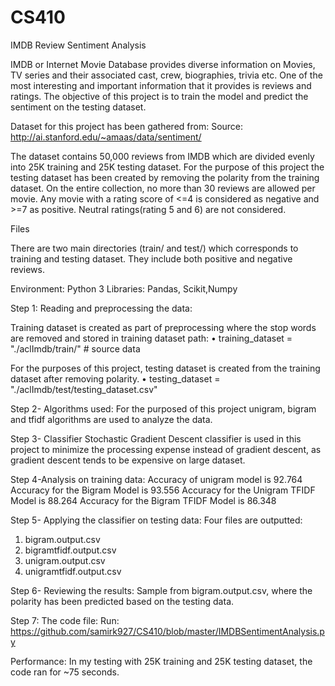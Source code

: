 # CS410
IMDB Review Sentiment Analysis

IMDB or Internet Movie Database provides diverse information on Movies, TV series and their associated cast, crew, biographies, trivia etc. One of the most interesting and important information that it provides is reviews and ratings. The objective of this project is to train the model and predict the sentiment on the testing dataset.

Dataset for this project has been gathered from:
Source:
http://ai.stanford.edu/~amaas/data/sentiment/

The dataset contains 50,000 reviews from IMDB which are divided evenly into 25K training and 25K testing dataset. For the purpose of this project the testing dataset has been created by removing the polarity from the training dataset. On the entire collection, no more than 30 reviews are allowed per movie. Any movie with a rating score of <=4 is considered as negative and >=7 as positive. Neutral ratings(rating 5 and 6) are not considered.

Files

There are two main directories (train/ and test/) which corresponds to training and testing dataset. They include both positive and negative reviews. 

Environment:
Python 3
Libraries: Pandas, Scikit,Numpy

Step 1: Reading and preprocessing the data:

Training dataset is created as part of preprocessing where the stop words are removed and stored in training dataset path:
•	training_dataset = "./aclImdb/train/" # source data

For the purposes of this project, testing dataset is created from the training dataset after removing polarity.
•	testing_dataset = "./aclImdb/test/testing_dataset.csv" 

Step 2- Algorithms used:
For the purposed of this project unigram, bigram and tfidf algorithms are used to analyze the data.

Step 3- Classifier 
Stochastic Gradient Descent classifier is used in this project to minimize the processing expense instead of gradient descent, as gradient descent tends to be expensive on large dataset. 


Step 4-Analysis on training data:
Accuracy of unigram model is 92.764
Accuracy for the Bigram Model is 93.556
Accuracy for the Unigram TFIDF Model is 88.264
Accuracy for the Bigram TFIDF Model is 86.348


Step 5- Applying the classifier on testing data:
Four files are outputted:
1.	bigram.output.csv
2.	bigramtfidf.output.csv
3.	unigram.output.csv
4.	unigramtfidf.output.csv 


Step 6- Reviewing the results:
Sample from bigram.output.csv, where the polarity has been predicted based on the testing data. 


Step 7: The code file:
Run:
https://github.com/samirk927/CS410/blob/master/IMDBSentimentAnalysis.py


Performance:
In my testing with 25K training and 25K testing dataset, the code ran for ~75 seconds.



